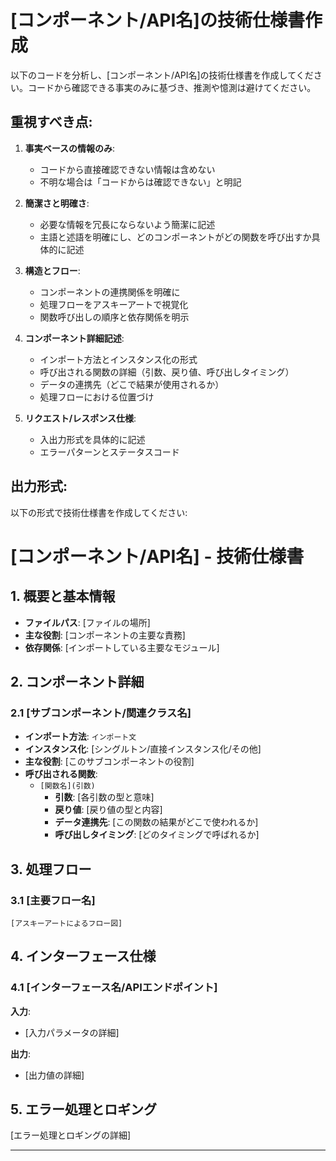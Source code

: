 
# [コンポーネント/API名]の技術仕様書作成

以下のコードを分析し、[コンポーネント/API名]の技術仕様書を作成してください。コードから確認できる事実のみに基づき、推測や憶測は避けてください。

## 重視すべき点:

1. **事実ベースの情報のみ**:
   - コードから直接確認できない情報は含めない
   - 不明な場合は「コードからは確認できない」と明記

2. **簡潔さと明確さ**:
   - 必要な情報を冗長にならないよう簡潔に記述
   - 主語と述語を明確にし、どのコンポーネントがどの関数を呼び出すか具体的に記述

3. **構造とフロー**:
   - コンポーネントの連携関係を明確に
   - 処理フローをアスキーアートで視覚化
   - 関数呼び出しの順序と依存関係を明示

4. **コンポーネント詳細記述**:
   - インポート方法とインスタンス化の形式
   - 呼び出される関数の詳細（引数、戻り値、呼び出しタイミング）
   - データの連携先（どこで結果が使用されるか）
   - 処理フローにおける位置づけ

5. **リクエスト/レスポンス仕様**:
   - 入出力形式を具体的に記述
   - エラーパターンとステータスコード

## 出力形式:

以下の形式で技術仕様書を作成してください:

# [コンポーネント/API名] - 技術仕様書

## 1. 概要と基本情報

- **ファイルパス**: [ファイルの場所]
- **主な役割**: [コンポーネントの主要な責務]
- **依存関係**: [インポートしている主要なモジュール]

## 2. コンポーネント詳細

### 2.1 [サブコンポーネント/関連クラス名]

- **インポート方法**: `インポート文`
- **インスタンス化**: [シングルトン/直接インスタンス化/その他]
- **主な役割**: [このサブコンポーネントの役割]
- **呼び出される関数**:
  - `[関数名](引数)`
    - **引数**: [各引数の型と意味]
    - **戻り値**: [戻り値の型と内容]
    - **データ連携先**: [この関数の結果がどこで使われるか]
    - **呼び出しタイミング**: [どのタイミングで呼ばれるか]

## 3. 処理フロー

### 3.1 [主要フロー名]

```
[アスキーアートによるフロー図]
```

## 4. インターフェース仕様

### 4.1 [インターフェース名/APIエンドポイント]

**入力**:
- [入力パラメータの詳細]

**出力**:
- [出力値の詳細]


## 5. エラー処理とロギング

[エラー処理とロギングの詳細]

---

